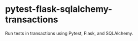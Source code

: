 # pytest-flask-sqlalchemy-transactions

Run tests in transactions using Pytest, Flask, and SQLAlchemy.
